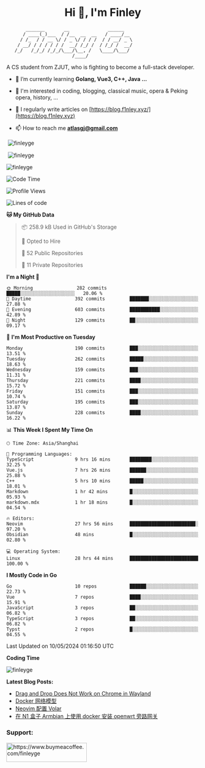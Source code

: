 <h1 align="center">Hi 👋, I'm Finley</h1>

```text
       _______       __              ______   
      / ____(_)___  / /__  __  __   / ____/__ 
     / /_  / / __ \/ / _ \/ / / /  / / __/ _ \
    / __/ / / / / / /  __/ /_/ /  / /_/ /  __/
   /_/   /_/_/ /_/_/\___/\__, /   \____/\___/
                        /____/                
```

<p align="left">

A CS student from ZJUT,
who is fighting to become a full-stack developer.

</p>

<p align="left">

- 🌱 I’m currently learning **Golang, Vue3, C++, Java ...**

- 🧠 I'm interested in coding, blogging, classical music, opera & Peking opera, history, ...

- 📝 I regularly write articles on [https://blog.f1nley.xyz/](https://blog.f1nley.xyz)

- 📫 How to reach me **atlasgj@gmail.com**

</p>

<p>&nbsp;<img align="center" src="https://github-readme-stats.vercel.app/api/top-langs/?username=finleyge&show_icons=true&locale=en&hide=javascript,html,tex" alt="finleyge" /></p>

<p>&nbsp;<img align="center" src="https://github-readme-stats.vercel.app/api?username=finleyge&show_icons=true&locale=en" alt="finleyge" /></p>

<p><img align="center" src="https://github-readme-streak-stats.herokuapp.com/?user=finleyge&" alt="finleyge" /></p>

<!--START_SECTION:waka-->
![Code Time](http://img.shields.io/badge/Code%20Time-1%2C412%20hrs%2014%20mins-blue)

![Profile Views](http://img.shields.io/badge/Profile%20Views-0-blue)

![Lines of code](https://img.shields.io/badge/From%20Hello%20World%20I%27ve%20Written-936.3%20thousand%20lines%20of%20code-blue)

**🐱 My GitHub Data** 

> 📦 258.9 kB Used in GitHub's Storage 
 > 
> 💼 Opted to Hire
 > 
> 📜 52 Public Repositories 
 > 
> 🔑 11 Private Repositories 
 > 
**I'm a Night 🦉** 

```text
🌞 Morning                282 commits         █████░░░░░░░░░░░░░░░░░░░░   20.06 % 
🌆 Daytime                392 commits         ███████░░░░░░░░░░░░░░░░░░   27.88 % 
🌃 Evening                603 commits         ███████████░░░░░░░░░░░░░░   42.89 % 
🌙 Night                  129 commits         ██░░░░░░░░░░░░░░░░░░░░░░░   09.17 % 
```
📅 **I'm Most Productive on Tuesday** 

```text
Monday                   190 commits         ███░░░░░░░░░░░░░░░░░░░░░░   13.51 % 
Tuesday                  262 commits         █████░░░░░░░░░░░░░░░░░░░░   18.63 % 
Wednesday                159 commits         ███░░░░░░░░░░░░░░░░░░░░░░   11.31 % 
Thursday                 221 commits         ████░░░░░░░░░░░░░░░░░░░░░   15.72 % 
Friday                   151 commits         ███░░░░░░░░░░░░░░░░░░░░░░   10.74 % 
Saturday                 195 commits         ███░░░░░░░░░░░░░░░░░░░░░░   13.87 % 
Sunday                   228 commits         ████░░░░░░░░░░░░░░░░░░░░░   16.22 % 
```


📊 **This Week I Spent My Time On** 

```text
🕑︎ Time Zone: Asia/Shanghai

💬 Programming Languages: 
TypeScript               9 hrs 16 mins       ████████░░░░░░░░░░░░░░░░░   32.25 % 
Vue.js                   7 hrs 26 mins       ██████░░░░░░░░░░░░░░░░░░░   25.88 % 
C++                      5 hrs 10 mins       █████░░░░░░░░░░░░░░░░░░░░   18.01 % 
Markdown                 1 hr 42 mins        █░░░░░░░░░░░░░░░░░░░░░░░░   05.93 % 
markdown.mdx             1 hr 18 mins        █░░░░░░░░░░░░░░░░░░░░░░░░   04.54 % 

🔥 Editors: 
Neovim                   27 hrs 56 mins      ████████████████████████░   97.20 % 
Obsidian                 48 mins             █░░░░░░░░░░░░░░░░░░░░░░░░   02.80 % 

💻 Operating System: 
Linux                    28 hrs 44 mins      █████████████████████████   100.00 % 
```

**I Mostly Code in Go** 

```text
Go                       10 repos            ██████░░░░░░░░░░░░░░░░░░░   22.73 % 
Vue                      7 repos             ████░░░░░░░░░░░░░░░░░░░░░   15.91 % 
JavaScript               3 repos             ██░░░░░░░░░░░░░░░░░░░░░░░   06.82 % 
TypeScript               3 repos             ██░░░░░░░░░░░░░░░░░░░░░░░   06.82 % 
Typst                    2 repos             █░░░░░░░░░░░░░░░░░░░░░░░░   04.55 % 
```




 Last Updated on 10/05/2024 01:16:50 UTC
<!--END_SECTION:waka-->
**Coding Time**
<p>
       <img align="center" src="https://wakatime.com/share/@1f267603-cf28-47c9-a32c-2753500710e7/96d852e9-5832-42ff-acaa-a48a5371ba9d.svg" alt="finleyge" />
</p>

</p>


**Latest Blog Posts:**

<!-- BLOG-POST-LIST:START -->
- [Drag and Drop Does Not Work on Chrome in Wayland](https://blog.f1nley.xyz/post/web/drag-and-drop-doesnt-work-on-chrome-in-wayland/)
- [Docker 网络模型](https://blog.f1nley.xyz/post/docker/docker-network/)
- [Neovim 配置 Volar](https://blog.f1nley.xyz/post/vim/volar-config-in-2024/)
- [在 N1 盒子 Armbian 上使用 docker 安装 openwrt 旁路网关](https://blog.f1nley.xyz/post/n1-armbian-docker-openwrt-bypass-route/)
<!-- BLOG-POST-LIST:END -->

<h3 align="left">Support:</h3>

<p align="left">

<a href="https://www.buymeacoffee.com/finleyge"> <img align="left" src="https://cdn.buymeacoffee.com/buttons/v2/default-yellow.png" height="50" width="210" alt="https://www.buymeacoffee.com/finleyge" />

</a>
</p>
